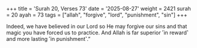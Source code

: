 +++
title = 'Surah 20, Verses 73'
date = '2025-08-27'
weight = 2421
surah = 20
ayah = 73
tags = ["allah", "forgive", "lord", "punishment", "sin"]
+++

Indeed, we have believed in our Lord so He may forgive our sins and that magic you have forced us to practice. And Allah is far superior ˹in reward˺ and more lasting ˹in punishment˺.”